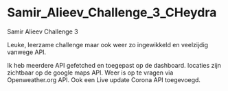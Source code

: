 # Samir_Alieev_Challenge_3_CHeydra
 Samir Alieev Challenge 3 

Leuke, leerzame challenge maar ook weer zo ingewikkeld en veelzijdig vanwege API.

Ik heb meerdere API gefetched en toegepast op de dashboard. locaties zijn zichtbaar op de google  maps API.
Weer is op te vragen via Openweather.org API.
Ook een Live update Corona API toegevoegd.
